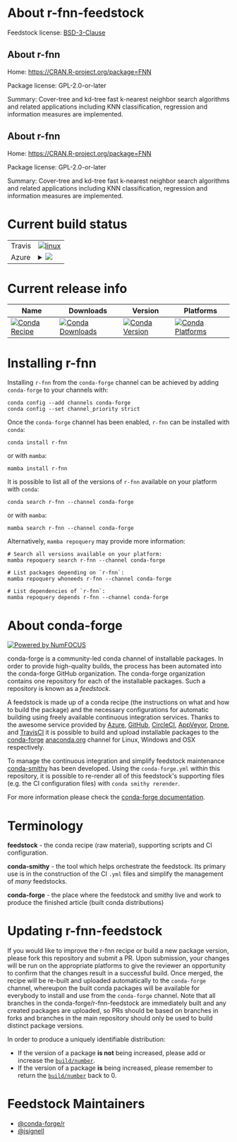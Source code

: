 About r-fnn-feedstock
=====================

Feedstock license: [BSD-3-Clause](https://github.com/conda-forge/r-fnn-feedstock/blob/main/LICENSE.txt)


About r-fnn
-----------

Home: https://CRAN.R-project.org/package=FNN

Package license: GPL-2.0-or-later

Summary: Cover-tree and kd-tree fast k-nearest neighbor search algorithms and related applications including KNN classification, regression and information measures are implemented.

About r-fnn
-----------

Home: https://CRAN.R-project.org/package=FNN

Package license: GPL-2.0-or-later

Summary: Cover-tree and kd-tree fast k-nearest neighbor search algorithms and related applications including KNN classification, regression and information measures are implemented.

Current build status
====================


<table><tr>
    <td>Travis</td>
    <td>
      <a href="https://app.travis-ci.com/conda-forge/r-fnn-feedstock">
        <img alt="linux" src="https://img.shields.io/travis/com/conda-forge/r-fnn-feedstock/main.svg?label=Linux">
      </a>
    </td>
  </tr>
    
  <tr>
    <td>Azure</td>
    <td>
      <details>
        <summary>
          <a href="https://dev.azure.com/conda-forge/feedstock-builds/_build/latest?definitionId=1142&branchName=main">
            <img src="https://dev.azure.com/conda-forge/feedstock-builds/_apis/build/status/r-fnn-feedstock?branchName=main">
          </a>
        </summary>
        <table>
          <thead><tr><th>Variant</th><th>Status</th></tr></thead>
          <tbody><tr>
              <td>linux_64_r_base4.2</td>
              <td>
                <a href="https://dev.azure.com/conda-forge/feedstock-builds/_build/latest?definitionId=1142&branchName=main">
                  <img src="https://dev.azure.com/conda-forge/feedstock-builds/_apis/build/status/r-fnn-feedstock?branchName=main&jobName=linux&configuration=linux%20linux_64_r_base4.2" alt="variant">
                </a>
              </td>
            </tr><tr>
              <td>linux_64_r_base4.3</td>
              <td>
                <a href="https://dev.azure.com/conda-forge/feedstock-builds/_build/latest?definitionId=1142&branchName=main">
                  <img src="https://dev.azure.com/conda-forge/feedstock-builds/_apis/build/status/r-fnn-feedstock?branchName=main&jobName=linux&configuration=linux%20linux_64_r_base4.3" alt="variant">
                </a>
              </td>
            </tr><tr>
              <td>linux_aarch64_r_base4.2</td>
              <td>
                <a href="https://dev.azure.com/conda-forge/feedstock-builds/_build/latest?definitionId=1142&branchName=main">
                  <img src="https://dev.azure.com/conda-forge/feedstock-builds/_apis/build/status/r-fnn-feedstock?branchName=main&jobName=linux&configuration=linux%20linux_aarch64_r_base4.2" alt="variant">
                </a>
              </td>
            </tr><tr>
              <td>linux_aarch64_r_base4.3</td>
              <td>
                <a href="https://dev.azure.com/conda-forge/feedstock-builds/_build/latest?definitionId=1142&branchName=main">
                  <img src="https://dev.azure.com/conda-forge/feedstock-builds/_apis/build/status/r-fnn-feedstock?branchName=main&jobName=linux&configuration=linux%20linux_aarch64_r_base4.3" alt="variant">
                </a>
              </td>
            </tr><tr>
              <td>linux_ppc64le_r_base4.2</td>
              <td>
                <a href="https://dev.azure.com/conda-forge/feedstock-builds/_build/latest?definitionId=1142&branchName=main">
                  <img src="https://dev.azure.com/conda-forge/feedstock-builds/_apis/build/status/r-fnn-feedstock?branchName=main&jobName=linux&configuration=linux%20linux_ppc64le_r_base4.2" alt="variant">
                </a>
              </td>
            </tr><tr>
              <td>linux_ppc64le_r_base4.3</td>
              <td>
                <a href="https://dev.azure.com/conda-forge/feedstock-builds/_build/latest?definitionId=1142&branchName=main">
                  <img src="https://dev.azure.com/conda-forge/feedstock-builds/_apis/build/status/r-fnn-feedstock?branchName=main&jobName=linux&configuration=linux%20linux_ppc64le_r_base4.3" alt="variant">
                </a>
              </td>
            </tr><tr>
              <td>osx_64_r_base4.2</td>
              <td>
                <a href="https://dev.azure.com/conda-forge/feedstock-builds/_build/latest?definitionId=1142&branchName=main">
                  <img src="https://dev.azure.com/conda-forge/feedstock-builds/_apis/build/status/r-fnn-feedstock?branchName=main&jobName=osx&configuration=osx%20osx_64_r_base4.2" alt="variant">
                </a>
              </td>
            </tr><tr>
              <td>osx_64_r_base4.3</td>
              <td>
                <a href="https://dev.azure.com/conda-forge/feedstock-builds/_build/latest?definitionId=1142&branchName=main">
                  <img src="https://dev.azure.com/conda-forge/feedstock-builds/_apis/build/status/r-fnn-feedstock?branchName=main&jobName=osx&configuration=osx%20osx_64_r_base4.3" alt="variant">
                </a>
              </td>
            </tr><tr>
              <td>osx_arm64_r_base4.2</td>
              <td>
                <a href="https://dev.azure.com/conda-forge/feedstock-builds/_build/latest?definitionId=1142&branchName=main">
                  <img src="https://dev.azure.com/conda-forge/feedstock-builds/_apis/build/status/r-fnn-feedstock?branchName=main&jobName=osx&configuration=osx%20osx_arm64_r_base4.2" alt="variant">
                </a>
              </td>
            </tr><tr>
              <td>osx_arm64_r_base4.3</td>
              <td>
                <a href="https://dev.azure.com/conda-forge/feedstock-builds/_build/latest?definitionId=1142&branchName=main">
                  <img src="https://dev.azure.com/conda-forge/feedstock-builds/_apis/build/status/r-fnn-feedstock?branchName=main&jobName=osx&configuration=osx%20osx_arm64_r_base4.3" alt="variant">
                </a>
              </td>
            </tr><tr>
              <td>win_64</td>
              <td>
                <a href="https://dev.azure.com/conda-forge/feedstock-builds/_build/latest?definitionId=1142&branchName=main">
                  <img src="https://dev.azure.com/conda-forge/feedstock-builds/_apis/build/status/r-fnn-feedstock?branchName=main&jobName=win&configuration=win%20win_64_" alt="variant">
                </a>
              </td>
            </tr>
          </tbody>
        </table>
      </details>
    </td>
  </tr>
</table>

Current release info
====================

| Name | Downloads | Version | Platforms |
| --- | --- | --- | --- |
| [![Conda Recipe](https://img.shields.io/badge/recipe-r--fnn-green.svg)](https://anaconda.org/conda-forge/r-fnn) | [![Conda Downloads](https://img.shields.io/conda/dn/conda-forge/r-fnn.svg)](https://anaconda.org/conda-forge/r-fnn) | [![Conda Version](https://img.shields.io/conda/vn/conda-forge/r-fnn.svg)](https://anaconda.org/conda-forge/r-fnn) | [![Conda Platforms](https://img.shields.io/conda/pn/conda-forge/r-fnn.svg)](https://anaconda.org/conda-forge/r-fnn) |

Installing r-fnn
================

Installing `r-fnn` from the `conda-forge` channel can be achieved by adding `conda-forge` to your channels with:

```
conda config --add channels conda-forge
conda config --set channel_priority strict
```

Once the `conda-forge` channel has been enabled, `r-fnn` can be installed with `conda`:

```
conda install r-fnn
```

or with `mamba`:

```
mamba install r-fnn
```

It is possible to list all of the versions of `r-fnn` available on your platform with `conda`:

```
conda search r-fnn --channel conda-forge
```

or with `mamba`:

```
mamba search r-fnn --channel conda-forge
```

Alternatively, `mamba repoquery` may provide more information:

```
# Search all versions available on your platform:
mamba repoquery search r-fnn --channel conda-forge

# List packages depending on `r-fnn`:
mamba repoquery whoneeds r-fnn --channel conda-forge

# List dependencies of `r-fnn`:
mamba repoquery depends r-fnn --channel conda-forge
```


About conda-forge
=================

[![Powered by
NumFOCUS](https://img.shields.io/badge/powered%20by-NumFOCUS-orange.svg?style=flat&colorA=E1523D&colorB=007D8A)](https://numfocus.org)

conda-forge is a community-led conda channel of installable packages.
In order to provide high-quality builds, the process has been automated into the
conda-forge GitHub organization. The conda-forge organization contains one repository
for each of the installable packages. Such a repository is known as a *feedstock*.

A feedstock is made up of a conda recipe (the instructions on what and how to build
the package) and the necessary configurations for automatic building using freely
available continuous integration services. Thanks to the awesome service provided by
[Azure](https://azure.microsoft.com/en-us/services/devops/), [GitHub](https://github.com/),
[CircleCI](https://circleci.com/), [AppVeyor](https://www.appveyor.com/),
[Drone](https://cloud.drone.io/welcome), and [TravisCI](https://travis-ci.com/)
it is possible to build and upload installable packages to the
[conda-forge](https://anaconda.org/conda-forge) [anaconda.org](https://anaconda.org/)
channel for Linux, Windows and OSX respectively.

To manage the continuous integration and simplify feedstock maintenance
[conda-smithy](https://github.com/conda-forge/conda-smithy) has been developed.
Using the ``conda-forge.yml`` within this repository, it is possible to re-render all of
this feedstock's supporting files (e.g. the CI configuration files) with ``conda smithy rerender``.

For more information please check the [conda-forge documentation](https://conda-forge.org/docs/).

Terminology
===========

**feedstock** - the conda recipe (raw material), supporting scripts and CI configuration.

**conda-smithy** - the tool which helps orchestrate the feedstock.
                   Its primary use is in the construction of the CI ``.yml`` files
                   and simplify the management of *many* feedstocks.

**conda-forge** - the place where the feedstock and smithy live and work to
                  produce the finished article (built conda distributions)


Updating r-fnn-feedstock
========================

If you would like to improve the r-fnn recipe or build a new
package version, please fork this repository and submit a PR. Upon submission,
your changes will be run on the appropriate platforms to give the reviewer an
opportunity to confirm that the changes result in a successful build. Once
merged, the recipe will be re-built and uploaded automatically to the
`conda-forge` channel, whereupon the built conda packages will be available for
everybody to install and use from the `conda-forge` channel.
Note that all branches in the conda-forge/r-fnn-feedstock are
immediately built and any created packages are uploaded, so PRs should be based
on branches in forks and branches in the main repository should only be used to
build distinct package versions.

In order to produce a uniquely identifiable distribution:
 * If the version of a package **is not** being increased, please add or increase
   the [``build/number``](https://docs.conda.io/projects/conda-build/en/latest/resources/define-metadata.html#build-number-and-string).
 * If the version of a package **is** being increased, please remember to return
   the [``build/number``](https://docs.conda.io/projects/conda-build/en/latest/resources/define-metadata.html#build-number-and-string)
   back to 0.

Feedstock Maintainers
=====================

* [@conda-forge/r](https://github.com/conda-forge/r/)
* [@jsignell](https://github.com/jsignell/)

